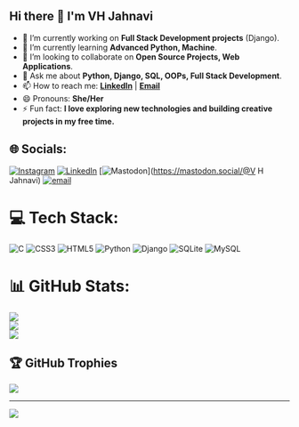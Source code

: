 ## Hi there 👋 I'm  VH Jahnavi  

- 🔭 I’m currently working on **Full Stack Development projects** (Django).</br>
- 🌱 I’m currently learning **Advanced Python, Machine**.</br>
- 👯 I’m looking to collaborate on **Open Source Projects, Web Applications**.</br>  
- 💬 Ask me about **Python, Django, SQL, OOPs, Full Stack Development**.</br> 
- 📫 How to reach me: **[LinkedIn](www.linkedin.com/in/jahnavi-vh-3a3b742bb)** | **[Email](vhjahnavi04@gamil.com)**</br> 
- 😄 Pronouns: **She/Her**</br>
- ⚡ Fun fact: **I love exploring new technologies and building creative projects in my free time.**


## 🌐 Socials:
[![Instagram](https://img.shields.io/badge/Instagram-%23E4405F.svg?logo=Instagram&logoColor=white)](https://instagram.com/jahnavi_74_) [![LinkedIn](https://img.shields.io/badge/LinkedIn-%230077B5.svg?logo=linkedin&logoColor=white)](https://linkedin.com/in/linkedin.com/in/vh-jahnavi) [![Mastodon](https://img.shields.io/badge/-MASTODON-%232B90D9?logo=mastodon&logoColor=white)](https://mastodon.social/@V H Jahnavi) [![email](https://img.shields.io/badge/Email-D14836?logo=gmail&logoColor=white)](mailto:vhjahnavi04@gmail.com) 

# 💻 Tech Stack:
![C](https://img.shields.io/badge/c-%2300599C.svg?style=for-the-badge&logo=c&logoColor=white) ![CSS3](https://img.shields.io/badge/css3-%231572B6.svg?style=for-the-badge&logo=css3&logoColor=white) ![HTML5](https://img.shields.io/badge/html5-%23E34F26.svg?style=for-the-badge&logo=html5&logoColor=white) ![Python](https://img.shields.io/badge/python-3670A0?style=for-the-badge&logo=python&logoColor=ffdd54) ![Django](https://img.shields.io/badge/django-%23092E20.svg?style=for-the-badge&logo=django&logoColor=white) ![SQLite](https://img.shields.io/badge/sqlite-%2307405e.svg?style=for-the-badge&logo=sqlite&logoColor=white) ![MySQL](https://img.shields.io/badge/mysql-4479A1.svg?style=for-the-badge&logo=mysql&logoColor=white)
# 📊 GitHub Stats:
![](https://github-readme-stats.vercel.app/api?username=Jahnavi-3140&theme=dark&hide_border=false&include_all_commits=false&count_private=false)<br/>
![](https://nirzak-streak-stats.vercel.app/?user=Jahnavi-3140&theme=dark&hide_border=false)<br/>
![](https://github-readme-stats.vercel.app/api/top-langs/?username=Jahnavi-3140&theme=dark&hide_border=false&include_all_commits=false&count_private=false&layout=compact)

## 🏆 GitHub Trophies
![](https://github-profile-trophy.vercel.app/?username=Jahnavi-3140&theme=radical&no-frame=false&no-bg=true&margin-w=4)

---
[![](https://visitcount.itsvg.in/api?id=Jahnavi-3140&icon=0&color=0)](https://visitcount.itsvg.in)

<!-- Proudly created with GPRM ( https://gprm.itsvg.in ) -->
